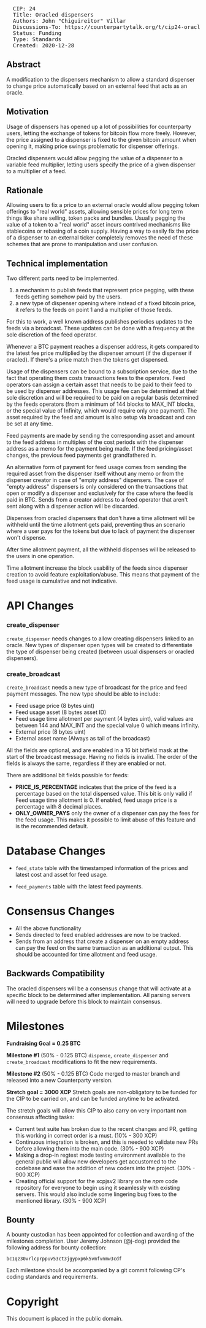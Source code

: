 <pre>
  CIP: 24
  Title: Oracled dispensers
  Authors: John "Chiguireitor" Villar
  Discussions-To: https://counterpartytalk.org/t/cip24-oracled-dispensers/6030
  Status: Funding
  Type: Standards
  Created: 2020-12-28
</pre>

## Abstract ##

A modification to the dispensers mechanism to allow a standard dispenser to change
price automatically based on an external feed that acts as an oracle.

## Motivation ##

Usage of dispensers has opened up a lot of possibilities for counterparty users,
letting the exchange of tokens for bitcoin flow more freely. However, the price
assigned to a dispenser is fixed to the given bitcoin amount when opening it,
making price swings problematic for dispenser offerings.

Oracled dispensers would allow pegging the value of a dispenser to a variable
feed multiplier, letting users specify the price of a given dispenser to a
multiplier of a feed.

## Rationale ##

Allowing users to fix a price to an external oracle would allow pegging token
offerings to "real world" assets, allowing sensible prices for long term things
like share selling, token packs and bundles. Usually pegging the value of a
token to a "real world" asset incurs contrived mechanisms like stablecoins or
rebasing of a coin supply. Having a way to easily fix the price of a dispenser
to an external ticker completely removes the need of these schemes that are
prone to manipulation and user confusion.

## Technical implementation ##

Two different parts need to be implemented.

 1) a mechanism to publish feeds that represent price pegging, with these feeds
 getting somehow paid by the users.
 2) a new type of dispenser opening where instead of a fixed bitcoin price, it
 refers to the feeds on point 1 and a multiplier of those feeds.

For this to work, a well known address publishes periodics updates to the feeds
via a broadcast. These updates can be done with a frequency at the sole
discretion of the feed operator.

Whenever a BTC payment reaches a dispenser address, it gets compared to the
latest fee price multiplied by the dispenser amount (if the dispenser if oracled).
If there's a price match then the tokens get dispensed.

Usage of the dispensers can be bound to a subscription service, due to the fact
that operating them costs transactions fees to the operators. Feed operators can
assign a certain asset that needs to be paid to their feed to be used by
dispenser addresses. This usage fee can be determined at their sole discretion
and will be required to be paid on a regular basis determined by the feeds
operators (from a minimum of 144 blocks to MAX_INT blocks, or the special value
of Infinity, which would require only one payment). The asset required by the
feed and amount is also setup via broadcast and can be set at any time.

Feed payments are made by sending the corresponding asset and amount to the
feed address in multiples of the cost periods with the dispenser address as a
memo for the payment being made. If the feed pricing/asset changes, the previous
feed payments get grandfathered in.

An alternative form of payment for feed usage comes from sending the required
asset from the dispenser itself without any memo or from the dispenser creator
in case of "empty address" dispensers. The case of "empty address" dispensers is
only considered on the transactions that open or modify a dispenser and
exclusively for the case where the feed is paid in BTC. Sends from a creator
address to a feed operator that aren't sent along with a dispenser action will
be discarded.

Dispenses from oracled dispensers that don't have a time allotment will be
withheld until the time allotment gets paid, preventing thus an scenario where a
user pays for the tokens but due to lack of payment the dispenser won't dispense.

After time allotment payment, all the withheld dispenses will be released to the
users in one operation.

Time allotment increase the block usability of the feeds since dispenser creation
to avoid feature exploitation/abuse. This means that payment of the feed usage is
cumulative and not indicative.

# API Changes

### create_dispenser

`create_dispenser` needs changes to allow creating dispensers linked to an oracle.
New types of dispenser open types will be created to differentiate the type of
dispenser being created (between usual dispensers or oracled dispensers).

### create_broadcast

`create_broadcast` needs a new type of broadcast for the price and feed payment
messages. The new type should be able to include:
  * Feed usage price (8 bytes uint)
  * Feed usage asset (8 bytes asset ID)
  * Feed usage time allotment per payment (4 bytes uint), valid values are between
  144 and MAX_INT and the special value 0 which means infinity.
  * External price (8 bytes uint)
  * External asset name (Always as tail of the broadcast)

All the fields are optional, and are enabled in a 16 bit bitfield mask at the
start of the broadcast message. Having no fields is invalid. The order of the
fields is always the same, regardless if they are enabled or not.

There are additional bit fields possible for feeds:

 * **PRICE_IS_PERCENTAGE** indicates that the price of the feed is a percentage
 based on the total dispensed value. This bit is only valid if Feed usage time
 allotment is 0. If enabled, feed usage price is a percentage with 8 decimal
 places.
 * **ONLY_OWNER_PAYS** only the owner of a dispenser can pay the fees for the
 feed usage. This makes it possible to limit abuse of this feature and is the
 recommended default.

# Database Changes

* `feed_state` table with the timestamped information of the prices and latest
cost and asset for feed usage.

* `feed_payments` table with the latest feed payments.

# Consensus Changes

* All the above functionality
* Sends directed to feed enabled addresses are now to be tracked.
* Sends from an address that create a dispenser on an empty address can pay the
feed on the same transaction as an additional output. This should be accounted
for time allotment and feed usage.

## Backwards Compatibility ##

The oracled dispensers will be a consensus change that will activate at a specific block to be determined after implementation. All parsing servers will need to upgrade before this block to maintain consensus.

# Milestones

**Fundraising Goal = 0.25 BTC**

**Milestone #1** (50% - 0.125 BTC)
`dispense`, `create_dispenser` and `create_broadcast` modifications to fit the
new requirements.

**Milestone #2** (50% - 0.125 BTC)
Code merged to master branch and released into a new Counterparty version.

**Stretch goal = 3000 XCP**
Stretch goals are non-obligatory to be funded for the CIP to be carried on, and
can be funded anytime to be activated.

The stretch goals will allow this CIP to also carry on very important non consensus
affecting tasks:

 * Current test suite has broken due to the recent changes and PR, getting this
 working in correct order is a must. (10% - 300 XCP)
 * Continuous integration is broken, and this is needed to validate new PRs before
 allowing them into the main code. (30% - 900 XCP)
 * Making a drop-in regtest mode testing environment available to the general
 public will allow new developers get accustomed to the codebase and ease the
 addition of new coders into the project. (30% - 900 XCP)
 * Creating official support for the xcpjsv2 library on the *npm* code repository
 for everyone to begin using it seamlessly with existing servers. This would also
 include some lingering bug fixes to the mentioned library. (30% - 900 XCP)

## Bounty ##

A bounty custodian has been appointed for collection and awarding of the
milestones completion. User Jeremy Johnson (@j-dog) provided the following
address for bounty collection:

    bc1qz30vrlcprppuv53ct3jgypxp6k5vmfvnmw3cdf

Each milestone should be accompanied by a git commit following CP's coding
standards and requirements.

# Copyright

This document is placed in the public domain.
